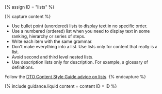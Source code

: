 {% assign ID = "lists" %}

{% capture content %}
- Use bullet point (unordered) lists to display text in no specific order.
- Use a numbered (ordered) list when you need to display text in some ranking, hierarchy or series of steps.
- Write each item with the same grammar.
- Don't make everything into a list. Use lists only for content that really is a list.
- Avoid second and third level nested lists.
- Use description lists only for description. For example, a glossary of definitions.

Follow the [DTO Content Style Guide advice on lists](http://content-style-guide.apps.staging.digital.gov.au/az-indexes/b.html#bullet-point-lists).
{% endcapture %}

{% include guidance.liquid  content = content  ID = ID %}

